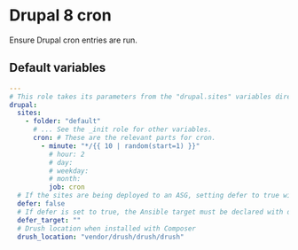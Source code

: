 # Drupal 8 cron

Ensure Drupal cron entries are run.

<!--ROLEVARS-->
## Default variables
```yaml
---
# This role takes its parameters from the "drupal.sites" variables directly.
drupal:
  sites:
    - folder: "default"
      # ... See the _init role for other variables.
      cron: # These are the relevant parts for cron.
        - minute: "*/{{ 10 | random(start=1) }}"
          # hour: 2
          # day:
          # weekday:
          # month:
          job: cron
  # If the sites are being deployed to an ASG, setting defer to true will create the crontab entry on the deploy server rather than all of the app servers.
  defer: false
  # If defer is set to true, the Ansible target must be declared with defer_target. If using a group, include the index. For example, _ce_www_dev[0]
  defer_target: ""
  # Drush location when installed with Composer
  drush_location: "vendor/drush/drush/drush"

```

<!--ENDROLEVARS-->

<!--TOC-->
<!--ENDTOC-->
